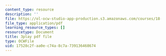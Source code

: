 ```yaml
---
content_type: resource
description: ''
file: https://ol-ocw-studio-app-production.s3.amazonaws.com/courses/18-065-matrix-methods-in-data-analysis-signal-processing-and-machine-learning-spring-2018/17528c2faa0ec74a8c7a739136468674_rZS2LGiurKY.pdf
file_type: application/pdf
learning_resource_types: []
resourcetype: Document
title: 3play pdf file
type: OCWFile
uid: 17528c2f-aa0e-c74a-8c7a-739136468674
---
```

